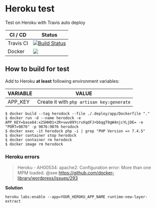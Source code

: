 Heroku test
===========

Test on Heroku with Travis auto deploy

| CI / CD   | Status |
| --------- | ------ |
| Travis CI | [![Build Status](https://travis-ci.com/sineverba/herodock.svg?branch=master)](https://travis-ci.com/sineverba/herodock) |
| Docker    | [![](https://images.microbadger.com/badges/image/sineverba/herodock.svg)](https://microbadger.com/images/sineverba/herodock "Get your own image badge on microbadger.com")


## How to build for test

Add to Heroku __at least__ following environment variables:

| VARIABLE | VALUE |
| -------- | ----- |
| APP_KEY  | Create it with `php artisan key:generate` |


```shell
$ docker build --tag herodock --file ./.deploy/app/Dockerfile "."
$ docker run -d --name herodock -e APP_KEY=base64:x2SHH01+2R+vwv09YcrvXqdFJ+bbqgT9gW4njcYLjDE= -e "PORT=9876" -p 9876:9876 herodock
$ docker exec -it herodock php -i | grep "PHP Version => 7.4.5"
$ docker container stop herodock
$ docker container rm herodock
$ docker image rm herodock
```

### Heroku errors

> Heroku - AH00534: apache2: Configuration error: More than one MPM loaded.
> @see https://github.com/docker-library/wordpress/issues/293

__Solution__

```shell
heroku labs:enable --app=YOUR_HEROKU_APP_NAME runtime-new-layer-extract
```